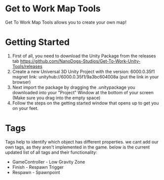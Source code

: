 # Get to Work Map Tools
Get To Work Map Tools allows you to create your own map!

# Getting Started
1. First of all, you need to download the Unity Package from the releases tab
https://github.com/NanoDogs-Studios/Get-To-Work-Unity-Tools/releases
2. Create a new Universal 3D Unity Project with the version: 6000.0.35f1 magnet link: unityhub://6000.0.35f1/9a3bc604008a (put the link in your browser)
3. Next import the package by dragging the .unitypackage you downloaded into your "Project" Window at the bottom of your screen (Make sure you drag into the empty space)
4. Follow the steps on the getting started window that opens up to get you on your feet.

# Tags
Tags help to identify which object has different properties. we cant add our own tags, as they aren't implemented in the game.
below is the current updated list of all tags and their functionality:
* GameController - Low Gravity Zone
* Finish - Respawn Trigger
* Respawn - Spawnpoint 
